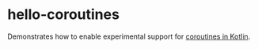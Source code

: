 hello-coroutines
================

Demonstrates how to enable experimental support for [coroutines in Kotlin](https://kotlinlang.org/docs/reference/coroutines.html).
